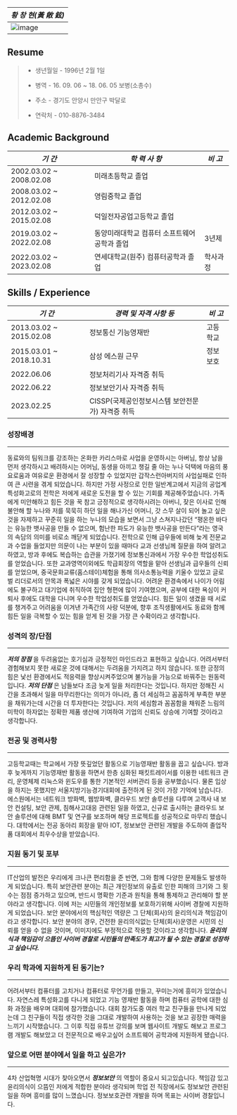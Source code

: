 | *황 창 현(黃 敞 鉉)*                                        |
| ----------------------------------------------------------- |
| ![image](2019-01_TechnicalWriting\20190520_황창현_입사지원서\img\11.jpg) |



## Resume

> * 생년월일  - 1996년 2월 1일
>
> * 병역 - 16. 09. 06 ~ 18. 06. 05  보병(소총수)
>
> * 주소 - 경기도 안양시 만안구 박달로 
>
> * 연락처 - 010-8876-3484



##  Academic Background

| ***기    간***          | ***학 력 사 항***                           | ***비    고*** |
| ----------------------- | ------------------------------------------- | -------------- |
| 2002.03.02 ~ 2008.02.08 | 미래초등학교 졸업                           |                |
| 2008.03.02 ~ 2012.02.08 | 영림중학교 졸업                             |                |
| 2012.03.02 ~ 2015.02.08 | 덕일전자공업고등학교 졸업                   |                |
| 2019.03.02 ~ 2022.02.08 | 동양미래대학교 컴퓨터 소프트웨어공학과 졸업 | 3년제          |
| 2022.03.02 ~ 2023.02.08 | 연세대학교(원주) 컴퓨터공학과 졸업          | 학사과정       |

## Skills / Experience

| ***기    간***            | ***경력 및 자격 사항 등***                       | ***비    고*** |
| ------------------------- | ------------------------------------------------ | -------------- |
| 2013.03.02 ~   2015.02.08 | 정보통신 기능영재반                              | 고등학교       |
| 2015.03.01 ~ 2018.10.31   | 삼성 에스원 근무                                 | 정보보호       |
| 2022.06.06                | 정보처리기사 자격증 취득                         |                |
| 2022.06.22                | 정보보안기사 자격증 취득                         |                |
| 2023.02.25                | CISSP(국제공인정보시스템 보안전문가) 자격증 취득 |                |



### 성장배경

---

동료와의 팀워크를 강조하는 온화한 카리스마로 사업을 운영하시는 아버님, 항상 남을 먼저 생각하시고 배려하시는 어머님, 동생을 아끼고 챙길 줄 아는 누나 덕택에 마음의 풍요로움과 여유로운 환경에서 잘 성장할 수 있었지만 갑작스런아버지의 사업실패로 인하여 큰 시련을 겪게 되었습니다. 하지만 가정 사정으로 인한 일반계고에서 지금의 공업계 특성화고로의 전학은 저에게 새로운 도전을 할 수 있는 기회를 제공해주었습니다. 가족에게 미안해하고
힘든 것을 꾹 참고 긍정적으로 생각하시려는 아버니, 잦은 이사로 인해 불안해 할 누나와 저를 묵묵히 하던 일을 해나가신 어머니, 갓 스무 살이 되어 놀고 싶은 것을 자제하고 꾸준히 일을 하는 누나의 모습을 보면서 그냥 스쳐지나갔던 “평온한 바다는 유능한 뱃사공을 만들 수 없으며, 험난한 파도가 유능한 뱃사공을 만든다”라는 영국의 속담의 의미를 비로소 깨닫게 되었습니다. 전학으로 인해 급우들에 비해 늦게 전문교과 수업을 들었지만 의문이 나는 부분이 있을 때마다 교과 선생님께 질문을 하여 알려고 하였고, 방과 후에도 복습하는 습관을 가졌기에 정보통신과에서 가장 우수한 학업성취도를 얻었습니다. 또한 교과영역이외에도 학급회장의 역할을 맡아 선생님과 급우들의 신뢰를 얻었으며, 중국문화교류(홈스테이)체험을 통해 의사소통능력을 키울수 있었고 글로벌 리더로서의 안목과 폭넓은 시야를 갖게 되었습니다. 어려운 환경속에서 나이가 어림에도 불구하고 대기업에 취직하여 집안 형편에 많이 기여했으며, 공부에 대한 욕심이 커 퇴사 후에도 대학을 다니며 우수한 학업성취도를 얻었습니다. 힘든 일이 생겼을 때 서로를 챙겨주고 어려움을 이겨낸 가족간의 사랑 덕분에, 향후 조직생활에서도 동료와 함께 힘든 일을 극복할 수 있는 힘을 얻게 된 것을 가장 큰 수확이라고 생각합니다. 



### 성격의 장/단점

------

***저의 장점*** 을 두려움없는 호기심과 긍정적인 마인드라고 표현하고 싶습니다. 어려서부터 경험해보지 못한 새로운 것에 대해서는 두려움을 가지려고 하지 않습니다. 또한 긍정의 힘은 낯선 환경에서도 적응력을 향상시켜주었으며 불가능을 가능으로 바꿔주는 원동력입니다.  ***저의 단점*** 은 남들보다 조금 늦게 일을 처리한다는 것입니다. 하지만 정해진 시간을 초과해서 일을 마무리한다는 의미가 아니라, 좀 더 세심하고 꼼꼼하게 부족한 부분을 채워가는데 시간을 더 투자한다는 것입니다. 저의 세심함과 꼼꼼함을 채워준 느림의 미학이 하자없는 정확한 제품 생산에 기여하여 기업의 신뢰도 상승에 기여할 것이라고 생각합니다.



### 전공 및 경력사항

------

고등학교때는 학교에서 가장 뜻깊었던 활동으로 기능영재반 활동을 꼽고 싶습니다. 방과후 늦게까지 기능영재반 활동을 하면서 한층 심화된 패킷트레이서를 이용한 네트워크 관리, 운영체제 리눅스와 윈도우를 통한 기본적인 서버관리 등을 공부했습니다. 물론 입상을 하지는 못했지만 서울지방기능경기대회에 출전하게 된 것이 가장 기억에 남습니다. 에스원에서는 네트워크 방화벽, 웹방화벽, 클라우드 보안 솔루션을 다루며 고객사 내 보안 컨설팅, 보안 관제, 침해사고대응 관련된 일을 하였고, 신규로 출시하는 클라우드 보안 솔루션에 대해 BMT 및 연구를 보조하며
해당 프로젝트를 성공적으로 마무리 했습니다. 대학에서는 전공 동아리 회장을 맡아 IOT, 정보보안 관련된 개발을 주도하여 졸업작품 대회에서 최우수상을 받았습니다.



### 지원 동기 및 포부

------

IT산업의 발전은 우리에게 크나큰 편리함을 준 반면, 그와 함께 다양한 문제들도 발생하게 되었습니다. 특히 보안관련 분야는 최근 개인정보의 유출로 인한 피해의 크기와 그 횟수는 점점 증가하고 있으며, 반드시 명확한 기준과 원칙을 통해 통제하고 관리해야 할 분야라고 생각합니다. 이에 저는 시민들의 개인정보를 보호하기위해 사이버 경찰에 지원하게 되었습니다. 보안 분야에서의 핵심적인 역량은 그 단체(회사)의 윤리의식과 책임감이라고 생각합니다. 보안 분야의 경우, 건전한 윤리의식없는 단체(회사)운영은 시민의 신뢰를 얻을 수 없을 것이며, 이미지에도 부정적으로 작용할 것이라고 생각합니다. ***윤리의식과 책임감이 으뜸인 사이버 경찰로 시민들의 만족도가 최고가 될 수 있는 경찰로 성장하고 싶습니다.*** 



### 우리 학과에 지원하게 된 동기는?

------

어려서부터 컴퓨터를 고치거나 컴퓨터로 무언가를 만들고, 꾸미는거에 흥미가 있었습니다. 자연스레 특성화고를 다니게 되었고 기능 영재반 활동을 하며 컴퓨터 공학에 대한 심화 과정을 배우며 대회에 참가했습니다. 대회 참가도중 여러 학교 친구들을 만나게 되었는데 그 친구들이 직접 생각한 것을 그대로 개발하여 사용하는 것을 보고 굉장한 매력을 느끼기 시작했습니다.  그 이후 직접 유튜브 강의를 보며 웹사이트 개발도 해보고 프로그램 개발도 해보았고 더 전문적으로 배우고싶어 소프트웨어 공학과에 지원하게 됐습니다.



### 앞으로 어떤 분야에서 일을 하고 싶은가?

------

4차 산업혁명 시대가 찾아오면서 ***정보보안*** 의 역할이 중요시 되고있습니다.  책임감 있고 윤리의식이 으뜸인 저에게 적합한 분야라 생각되며 학업 전 직장에서도 정보보안 관련된일을 하며 흥미를 많이 느꼈습니다. 정보보호관련 개발을 하며 목표는 사이버 경찰입니다.

